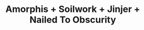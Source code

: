 ﻿---
layout: post
category: concert
title: Amorphis + Soilwork + Jinjer + Nailed To Obscurity
artists: 
- Amorphis 
- Soilwork
- Jinjer
- Nailed To Obscurity
place: 
- Cabaret Sauvage
country: France
city: Paris
---

